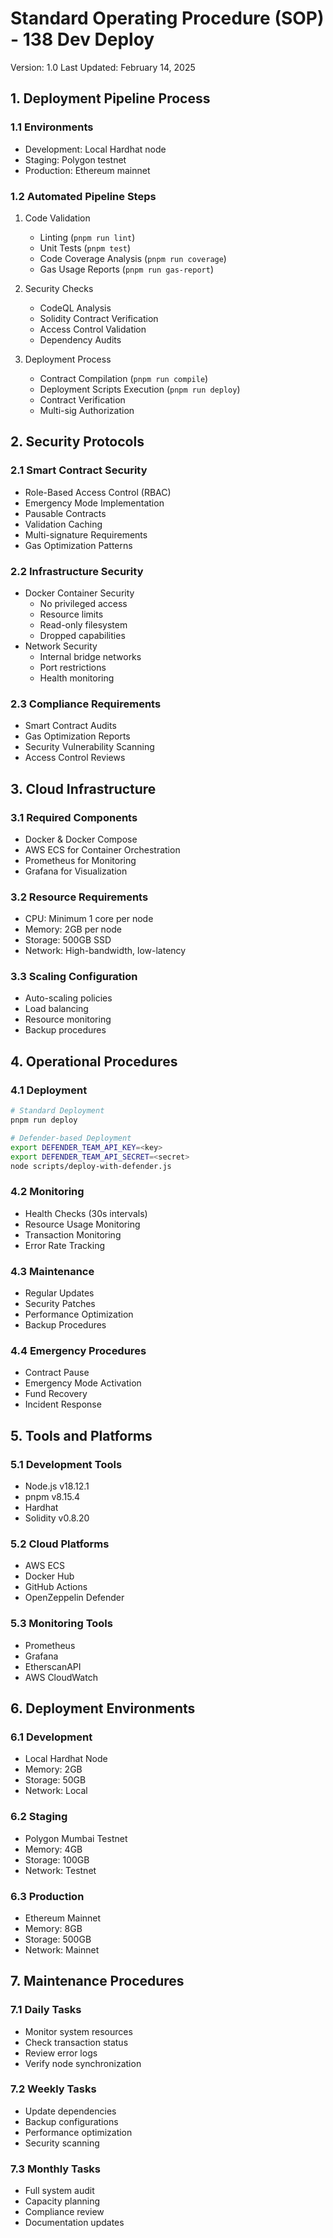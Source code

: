 # Standard Operating Procedure (SOP) - 138 Dev Deploy
Version: 1.0
Last Updated: February 14, 2025

## 1. Deployment Pipeline Process

### 1.1 Environments
- Development: Local Hardhat node
- Staging: Polygon testnet
- Production: Ethereum mainnet

### 1.2 Automated Pipeline Steps
1. Code Validation
   - Linting (`pnpm run lint`)
   - Unit Tests (`pnpm test`)
   - Code Coverage Analysis (`pnpm run coverage`)
   - Gas Usage Reports (`pnpm run gas-report`)

2. Security Checks
   - CodeQL Analysis
   - Solidity Contract Verification
   - Access Control Validation
   - Dependency Audits

3. Deployment Process
   - Contract Compilation (`pnpm run compile`)
   - Deployment Scripts Execution (`pnpm run deploy`)
   - Contract Verification
   - Multi-sig Authorization

## 2. Security Protocols

### 2.1 Smart Contract Security
- Role-Based Access Control (RBAC)
- Emergency Mode Implementation
- Pausable Contracts
- Validation Caching
- Multi-signature Requirements
- Gas Optimization Patterns

### 2.2 Infrastructure Security
- Docker Container Security
  - No privileged access
  - Resource limits
  - Read-only filesystem
  - Dropped capabilities
- Network Security
  - Internal bridge networks
  - Port restrictions
  - Health monitoring

### 2.3 Compliance Requirements
- Smart Contract Audits
- Gas Optimization Reports
- Security Vulnerability Scanning
- Access Control Reviews

## 3. Cloud Infrastructure

### 3.1 Required Components
- Docker & Docker Compose
- AWS ECS for Container Orchestration
- Prometheus for Monitoring
- Grafana for Visualization

### 3.2 Resource Requirements
- CPU: Minimum 1 core per node
- Memory: 2GB per node
- Storage: 500GB SSD
- Network: High-bandwidth, low-latency

### 3.3 Scaling Configuration
- Auto-scaling policies
- Load balancing
- Resource monitoring
- Backup procedures

## 4. Operational Procedures

### 4.1 Deployment
```bash
# Standard Deployment
pnpm run deploy

# Defender-based Deployment
export DEFENDER_TEAM_API_KEY=<key>
export DEFENDER_TEAM_API_SECRET=<secret>
node scripts/deploy-with-defender.js
```

### 4.2 Monitoring
- Health Checks (30s intervals)
- Resource Usage Monitoring
- Transaction Monitoring
- Error Rate Tracking

### 4.3 Maintenance
- Regular Updates
- Security Patches
- Performance Optimization
- Backup Procedures

### 4.4 Emergency Procedures
- Contract Pause
- Emergency Mode Activation
- Fund Recovery
- Incident Response

## 5. Tools and Platforms

### 5.1 Development Tools
- Node.js v18.12.1
- pnpm v8.15.4
- Hardhat
- Solidity v0.8.20

### 5.2 Cloud Platforms
- AWS ECS
- Docker Hub
- GitHub Actions
- OpenZeppelin Defender

### 5.3 Monitoring Tools
- Prometheus
- Grafana
- EtherscanAPI
- AWS CloudWatch

## 6. Deployment Environments

### 6.1 Development
- Local Hardhat Node
- Memory: 2GB
- Storage: 50GB
- Network: Local

### 6.2 Staging
- Polygon Mumbai Testnet
- Memory: 4GB
- Storage: 100GB
- Network: Testnet

### 6.3 Production
- Ethereum Mainnet
- Memory: 8GB
- Storage: 500GB
- Network: Mainnet

## 7. Maintenance Procedures

### 7.1 Daily Tasks
- Monitor system resources
- Check transaction status
- Review error logs
- Verify node synchronization

### 7.2 Weekly Tasks
- Update dependencies
- Backup configurations
- Performance optimization
- Security scanning

### 7.3 Monthly Tasks
- Full system audit
- Capacity planning
- Compliance review
- Documentation updates
